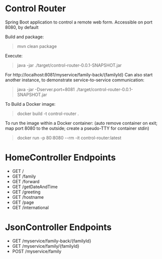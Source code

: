 # Control Router
Spring Boot application to control a remote web form. Accessible on port 8080, by default

Build and package:
> mvn clean package

Execute:
> java -jar ./target/control-router-0.0.1-SNAPSHOT.jar


For http://localhost:8081/myservice/family-back/{familyId}
Can also start another instance, to demonstrate service-to-service communication:

> java -jar -Dserver.port=8081 ./target/control-router-0.0.1-SNAPSHOT.jar



To Build a Docker image:
> docker build -t control-router .

To run the image within a Docker container: (auto remove container on exit; map port 8080 to the outside; create a pseudo-TTY for container stdin)
> docker run -p 80:8080 --rm -it control-router:latest


# HomeController Endpoints
* GET /
* GET /family
* GET /forward
* GET /getDateAndTime
* GET /greeting
* GET /hostname
* GET /page
* GET /international

# JsonController Endpoints
* GET  /myservice/family-back/{familyId}
* GET  /myservice/family/{familyId}
* POST /myservice/family

